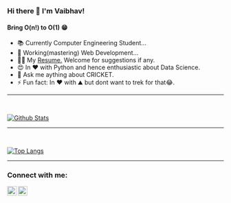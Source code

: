 ### Hi there 👋 I'm Vaibhav!

####    Bring O(n!) to O(1) 😁


- 📚 Currently Computer Engineering Student...
- 🌱 Working(mastering) Web Development...
- 🙋‍♂️ My <a href = "https://drive.google.com/file/d/19AMg3mNA9w6rsOWpiMrpUpzynMaJnL82/view?usp=sharing">Resume.</a> Welcome for suggestions if any.
- 😍 In ❤️ with Python and hence enthusiastic about Data Science.
- 💬 Ask me aything about CRICKET.
- ⚡ Fun fact: In ❤️ with ⛰️ but dont want to trek for that😂.
<hr>
<br />

[![Github Stats](https://github-readme-stats.vercel.app/api?username=vaibhavd21&show_icons=true&theme=dark)](https://github.com/vaibhavd21)

<hr>
<br />

[![Top Langs](https://github-readme-stats.vercel.app/api/top-langs/?username=vaibhavd21&theme=dark)](https://github.com/vaibhavd21)



<hr>



### Connect with me:


[<img align="left" alt="Vaibhav | LinkedIn" width="22px" src="https://cdn.jsdelivr.net/npm/simple-icons@v3/icons/linkedin.svg"/>][linkedin]
[<img align="left" alt="Vaibhav | Instagram" width="22px" src="https://cdn.jsdelivr.net/npm/simple-icons@v3/icons/instagram.svg" />][instagram]




[instagram]: https://instagram.com/vaibhavdubewar21
[linkedin]: https://www.linkedin.com/in/vaibhavdubewar
